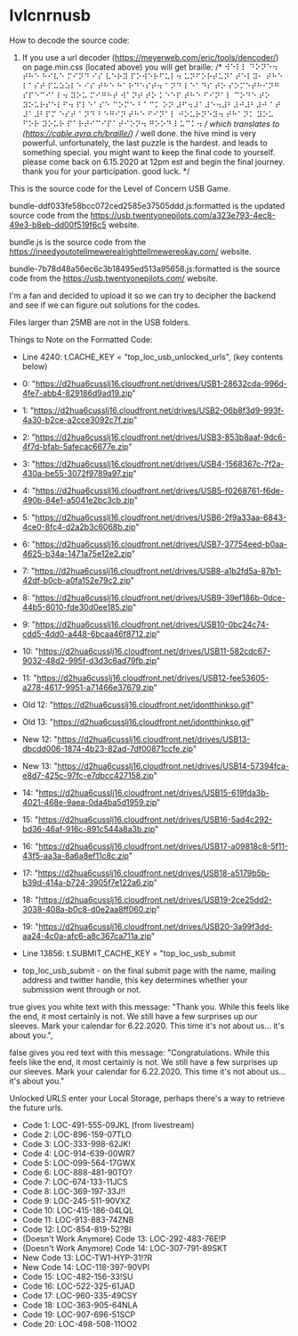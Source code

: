 # lvlcnrnusb
How to decode the source code:
1. If you use a url decoder (https://meyerweb.com/eric/tools/dencoder/) on page.min.css (located above) you will get braille: /* ⠺⠑⠇⠇ ⠙⠕⠝⠑⠲ ⠞⠓⠑ ⠓⠊⠧⠑ ⠍⠊⠝⠙ ⠊⠎ ⠧⠑⠗⠽ ⠏⠕⠺⠑⠗⠋⠥⠇⠲ ⠥⠝⠋⠕⠗⠞⠥⠝⠁⠞⠑⠇⠽⠂ ⠞⠓⠑ ⠇⠁⠎⠞ ⠏⠥⠵⠵⠇⠑ ⠊⠎ ⠞⠓⠑ ⠓⠁⠗⠙⠑⠎⠞⠲ ⠁⠝⠙ ⠇⠑⠁⠙⠎ ⠞⠕ ⠎⠕⠍⠑⠞⠓⠊⠝⠛ ⠎⠏⠑⠉⠊⠁⠇⠲ ⠽⠕⠥ ⠍⠊⠛⠓⠞ ⠺⠁⠝⠞ ⠞⠕ ⠅⠑⠑⠏ ⠞⠓⠑ ⠋⠊⠝⠁⠇ ⠉⠕⠙⠑ ⠞⠕ ⠽⠕⠥⠗⠎⠑⠇⠋⠲ ⠏⠇⠑⠁⠎⠑ ⠉⠕⠍⠑ ⠃⠁⠉⠅ ⠕⠝ ⠼⠋⠲⠼⠁⠼⠑⠲⠼⠃⠼⠚⠼⠃⠼⠚ ⠁⠞ ⠼⠁⠼⠃⠏⠍ ⠑⠎⠞ ⠁⠝⠙ ⠃⠑⠛⠊⠝ ⠞⠓⠑ ⠋⠊⠝⠁⠇ ⠚⠕⠥⠗⠝⠑⠽⠲ ⠞⠓⠁⠝⠅ ⠽⠕⠥ ⠋⠕⠗ ⠽⠕⠥⠗ ⠏⠁⠗⠞⠊⠉⠊⠏⠁⠞⠊⠕⠝⠲ ⠛⠕⠕⠙ ⠇⠥⠉⠅⠲ */
which translates to (https://cable.ayra.ch/braille/)
/* well done. the hive mind is very powerful. unfortunately, the last puzzle is the hardest. and leads to something special. you might want to keep the final code to yourself. please come back on 6.15.2020 at 12pm est and begin the final journey. thank you for your participation. good luck. */

This is the source code for the Level of Concern USB Game. 

bundle-ddf033fe58bcc072ced2585e37505ddd.js:formatted is the updated source code from the https://usb.twentyonepilots.com/a323e793-4ec8-49e3-b8eb-dd00f519f6c5 website.

bundle.js is the source code from the https://ineedyoutotellmewerealrighttellmewereokay.com/ website.

bundle-7b78d48a56ec6c3b18495ed513a95658.js:formatted is the source code from the https://usb.twentyonepilots.com/ website.

I'm a fan and decided to upload it so we can try to decipher the backend and see if we can figure out solutions for the codes.

Files larger than 25MB are not in the USB folders.

Things to Note on the Formatted Code:
- Line 4240: t.CACHE_KEY = "top_loc_usb_unlocked_urls", (key contents below)
- 0: "https://d2hua6cusslj16.cloudfront.net/drives/USB1-28632cda-996d-4fe7-abb4-829186d9ad19.zip"
- 1: "https://d2hua6cusslj16.cloudfront.net/drives/USB2-06b8f3d9-993f-4a30-b2ce-a2cce3092c7f.zip"
- 2: "https://d2hua6cusslj16.cloudfront.net/drives/USB3-853b8aaf-9dc6-4f7d-bfab-5afecac6677e.zip"
- 3: "https://d2hua6cusslj16.cloudfront.net/drives/USB4-1568367c-7f2a-430a-be55-3072f9789a97.zip"
- 4: "https://d2hua6cusslj16.cloudfront.net/drives/USB5-f0268761-f6de-490b-84e1-a5041e2bc3cb.zip"
- 5: "https://d2hua6cusslj16.cloudfront.net/drives/USB6-2f9a33aa-6843-4ce0-8fc4-d2a2b3c6068b.zip"
- 6: "https://d2hua6cusslj16.cloudfront.net/drives/USB7-37754eed-b0aa-4625-b34a-1471a75e12e2.zip"
- 7: "https://d2hua6cusslj16.cloudfront.net/drives/USB8-a1b2fd5a-87b1-42df-b0cb-a0fa152e79c2.zip"
- 8: "https://d2hua6cusslj16.cloudfront.net/drives/USB9-39ef186b-0dce-44b5-8010-fde30d0ee185.zip"
- 9: "https://d2hua6cusslj16.cloudfront.net/drives/USB10-0bc24c74-cdd5-4dd0-a448-6bcaa46f8712.zip"
- 10: "https://d2hua6cusslj16.cloudfront.net/drives/USB11-582cdc67-9032-48d2-995f-d3d3c6ad79fb.zip"
- 11: "https://d2hua6cusslj16.cloudfront.net/drives/USB12-fee53605-a278-4617-9951-a71466e37679.zip"
- Old 12: "https://d2hua6cusslj16.cloudfront.net/idontthinkso.gif"
- Old 13: "https://d2hua6cusslj16.cloudfront.net/idontthinkso.gif"
- New 12: "https://d2hua6cusslj16.cloudfront.net/drives/USB13-dbcdd006-1874-4b23-82ad-7df00871ccfe.zip"
- New 13: "https://d2hua6cusslj16.cloudfront.net/drives/USB14-57394fca-e8d7-425c-97fc-e7dbcc427158.zip"
- 14: "https://d2hua6cusslj16.cloudfront.net/drives/USB15-619fda3b-4021-468e-9aea-0da4ba5d1959.zip"
- 15: "https://d2hua6cusslj16.cloudfront.net/drives/USB16-5ad4c292-bd36-46af-916c-891c544a8a3b.zip"
- 16: "https://d2hua6cusslj16.cloudfront.net/drives/USB17-a09818c8-5f11-43f5-aa3a-8a6a8ef11c8c.zip"
- 17: "https://d2hua6cusslj16.cloudfront.net/drives/USB18-a5179b5b-b39d-414a-b724-3905f7e122a6.zip"
- 18: "https://d2hua6cusslj16.cloudfront.net/drives/USB19-2ce25dd2-3038-408a-b0c8-d0e2aa8ff060.zip"
- 19: "https://d2hua6cusslj16.cloudfront.net/drives/USB20-3a99f3dd-aa24-4c0a-afc6-a8c367ca711a.zip"

- Line 13856: t.SUBMIT_CACHE_KEY = "top_loc_usb_submit

- top_loc_usb_submit - on the final submit page with the name, mailing address and twitter handle, this key determines whether your submission went through or not. 

true gives you white text with this message: "Thank you. While this feels like the end, it most certainly is not. We still have a few surprises up our sleeves. Mark your calendar for 6.22.2020. This time it's not about us... it's about you.",

false gives you red text with this message: "Congratulations. While this feels like the end, it most certainly is not. We still have a few surprises up our sleeves. Mark your calendar for 6.22.2020. This time it's not about us... it's about you."

Unlocked URLS enter your Local Storage, perhaps there's a way to retrieve the future urls.

- Code 1: LOC-491-555-09JKL (from livestream)
- Code 2: LOC-896-159-07TLO
- Code 3: LOC-333-998-62JK!
- Code 4: LOC-914-639-00WR7
- Code 5: LOC-099-564-17GWX
- Code 6: LOC-888-481-90TO?
- Code 7: LOC-674-133-11JCS
- Code 8: LOC-369-197-33J!!
- Code 9: LOC-245-511-90VXZ
- Code 10: LOC-415-186-04LQL
- Code 11: LOC-913-883-74ZNB
- Code 12: LOC-854-819-52?BI
- (Doesn't Work Anymore) Code 13: LOC-292-483-76E!P
- (Doesn't Work Anymore) Code 14: LOC-307-791-89SKT
- New Code 13: LOC-TW1-HYP-31!?R
- New Code 14: LOC-118-397-90VPI
- Code 15: LOC-482-156-33!SU
- Code 16: LOC-522-325-61JAD
- Code 17: LOC-960-335-49CSY
- Code 18: LOC-363-905-64NLA
- Code 19: LOC-907-696-51SCP
- Code 20: LOC-498-508-11OO2

